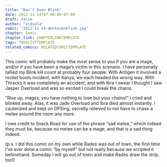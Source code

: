 ```yaml
---
title: "Don’t Even Blink"
date: 2012-11-14T07:00:00-07:00
draft: false
author: "Vidyala"
comic: "2012-11-14-dontevenblink.jpg"
chapter: Comic
chapter_link: CHAPTERLINKTEMPLATE
tags: TAGSLISTTEMPLATE
related_comics: RELATEDCOMICTEMPLATE
---
```


This comic will probably make the most sense to you if you are a mage, and/or if you have been a mage’s victim in this scenario. I have personally tallied my Blink kill count at probably four people. With Antigen it involved a rocket boots incident, with Itanya, we each headed the wrong way. With Thracks it was completely an accident, and with Ibra I swear I thought I saw Jasper Overload and was so excited I could break the chains.


“Rise up, mages, you have nothing to lose but your chains!” I cried and blinked away. Alas, it was Jade Overload and Ibra died almost instantly. I cauterized and kept on DPSing, secretly relieved to not have to chase a melee around the room any more.


I owe credit to Snack Road for use of the phrase “sad melee,” which indeed they must be, because no melee can be a mage, and that is a sad thing indeed.


(p.s. I did this comic on my own while Rades was out of town, the first time I’ve ever done a comic “by myself” but not really because we scripted it beforehand. Someday I will go out of town and make Rades draw the strip, too!)

